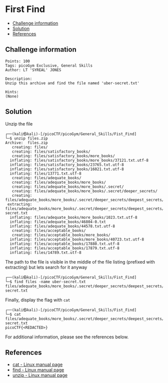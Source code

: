 # First Find

- [Challenge information](#challenge-information)
- [Solution](#solution)
- [References](#references)

## Challenge information
```
Points: 100
Tags: picoGym Exclusive, General Skills
Author: LT 'SYREAL' JONES

Description:
Unzip this archive and find the file named 'uber-secret.txt'

Hints:
(None)
```

## Solution

Unzip the file
```
┌──(kali㉿kali)-[/picoCTF/picoGym/General_Skills/Fist_Find]
└─$ unzip files.zip 
Archive:  files.zip
   creating: files/
   creating: files/satisfactory_books/
   creating: files/satisfactory_books/more_books/
  inflating: files/satisfactory_books/more_books/37121.txt.utf-8  
  inflating: files/satisfactory_books/23765.txt.utf-8  
  inflating: files/satisfactory_books/16021.txt.utf-8  
  inflating: files/13771.txt.utf-8   
   creating: files/adequate_books/
   creating: files/adequate_books/more_books/
   creating: files/adequate_books/more_books/.secret/
   creating: files/adequate_books/more_books/.secret/deeper_secrets/
   creating: files/adequate_books/more_books/.secret/deeper_secrets/deepest_secrets/
 extracting: files/adequate_books/more_books/.secret/deeper_secrets/deepest_secrets/uber-secret.txt  
  inflating: files/adequate_books/more_books/1023.txt.utf-8  
  inflating: files/adequate_books/46804-0.txt  
  inflating: files/adequate_books/44578.txt.utf-8  
   creating: files/acceptable_books/
   creating: files/acceptable_books/more_books/
  inflating: files/acceptable_books/more_books/40723.txt.utf-8  
  inflating: files/acceptable_books/17880.txt.utf-8  
  inflating: files/acceptable_books/17879.txt.utf-8  
  inflating: files/14789.txt.utf-8   
```

The path to the file is visible in the middle of the file listing (prefixed with extracting) but lets search for it anyway
```
┌──(kali㉿kali)-[/picoCTF/picoGym/General_Skills/Fist_Find]
└─$ find files -name uber-secret.txt
files/adequate_books/more_books/.secret/deeper_secrets/deepest_secrets/uber-secret.txt
```

Finally, display the flag with `cat`
```
┌──(kali㉿kali)-[/picoCTF/picoGym/General_Skills/Fist_Find]
└─$ cat files/adequate_books/more_books/.secret/deeper_secrets/deepest_secrets/uber-secret.txt
picoCTF{<REDACTED>}
```

For additional information, please see the references below.

## References

- [cat - Linux manual page](https://man7.org/linux/man-pages/man1/cat.1.html)
- [find - Linux manual page](https://man7.org/linux/man-pages/man1/find.1.html)
- [unzip - Linux manual page](https://linux.die.net/man/1/unzip)
